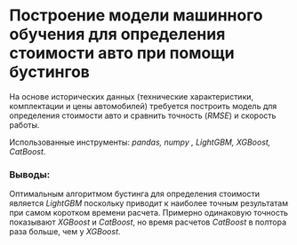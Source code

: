 # Построение модели машинного обучения для определения стоимости авто при помощи бустингов
На основе исторических данных (технические характеристики, комплектации и цены автомобилей) требуется построить модель для определения стоимости авто и сравнить точность (*RMSE*) и скорость работы.

Использованные инструменты: *pandas, numpy , LightGBM, XGBoost, CatBoost*.<br>

### Выводы:
Оптимальным алгоритмом бустинга для определения стоимости является *LightGBM* поскольку приводит к наиболее точным результатам при самом коротком времени расчета.
Примерно одинаковую точность показывают *XGBoost* и *CatBoost*, но время расчетов *CatBoost* в полтора раза больше, чем у *XGBoost*.
